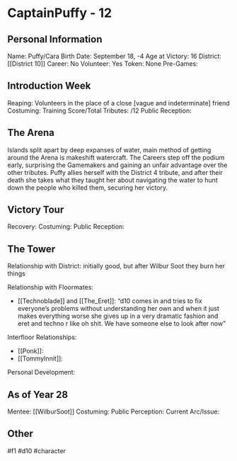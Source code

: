 # CaptainPuffy - 12

## Personal Information
Name: Puffy/Cara
Birth Date: September 18, -4
Age at Victory: 16
District: [[District 10]]
Career: No
Volunteer: Yes
Token: None
Pre-Games: 

## Introduction Week
Reaping: Volunteers in the place of a close \[vague and indeterminate] friend
Costuming: 
Training Score/Total Tributes: /12
Public Reception: 

## The Arena
Islands split apart by deep expanses of water, main method of getting around the Arena is makeshift watercraft. The Careers step off the podium early, surprising the Gamemakers and gaining an unfair advantage over the other tributes. Puffy allies herself with the District 4 tribute, and after their death she takes what they taught her about navigating the water to hunt down the people who killed them, securing her victory.

## Victory Tour
Recovery: 
Costuming: 
Public Reception: 

## The Tower
Relationship with District: initially good, but after Wilbur Soot they burn her things

Relationship with Floormates: 
- [[Technoblade]] and [[The_Eret]]: “d10 comes in and tries to fix everyone’s problems without understanding her own and when it just makes everything worse she gives up in a very dramatic fashion and eret and techno r like oh shit. We have someone else to look after now”

Interfloor Relationships: 
- [[Ponk]]: 
- [[TommyInnit]]: 

Personal Development: 

## As of Year 28
Mentee: [[WilburSoot]]
Costuming:
Public Perception:
Current Arc/Issue:

## Other

#f1 #d10 #character